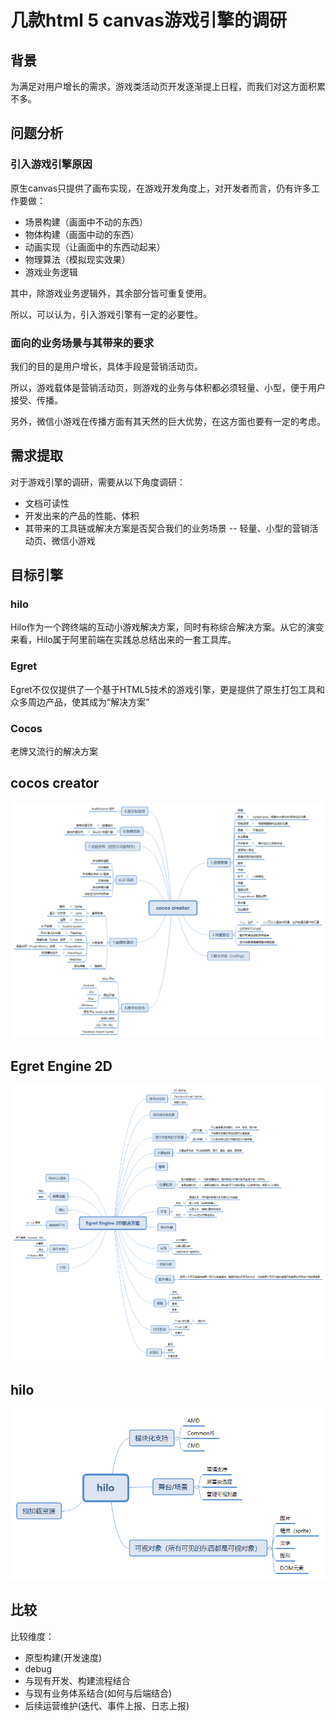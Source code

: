 # 几款html 5 canvas游戏引擎的调研

## 背景

为满足对用户增长的需求，游戏类活动页开发逐渐提上日程，而我们对这方面积累不多。

## 问题分析

### 引入游戏引擎原因

原生canvas只提供了画布实现，在游戏开发角度上，对开发者而言，仍有许多工作要做：

- 场景构建（画面中不动的东西）
- 物体构建（画面中动的东西）
- 动画实现（让画面中的东西动起来）
- 物理算法（模拟现实效果）
- 游戏业务逻辑

其中，除游戏业务逻辑外，其余部分皆可重复使用。

所以，可以认为，引入游戏引擎有一定的必要性。

### 面向的业务场景与其带来的要求

我们的目的是用户增长，具体手段是营销活动页。

所以，游戏载体是营销活动页，则游戏的业务与体积都必须轻量、小型，便于用户接受、传播。

另外，微信小游戏在传播方面有其天然的巨大优势，在这方面也要有一定的考虑。

## 需求提取

对于游戏引擎的调研，需要从以下角度调研：

- 文档可读性
- 开发出来的产品的性能、体积
- 其带来的工具链或解决方案是否契合我们的业务场景 -- 轻量、小型的营销活动页、微信小游戏

## 目标引擎

### hilo

Hilo作为一个跨终端的互动小游戏解决方案，同时有称综合解决方案。从它的演变来看，Hilo属于阿里前端在实践总总结出来的一套工具库。

### Egret

Egret不仅仅提供了一个基于HTML5技术的游戏引擎，更是提供了原生打包工具和众多周边产品，使其成为“解决方案”

### Cocos

老牌又流行的解决方案

## cocos creator

![](./imgs/20180506/cocos-creator.png)

## Egret Engine 2D

![](./imgs/20180506/Egret-Engine-2D.png)

## hilo

![](./imgs/20180506/hilo.png)

## 比较

比较维度：
- 原型构建(开发速度)
- debug
- 与现有开发、构建流程结合
- 与现有业务体系结合(如何与后端结合)
- 后续运营维护(迭代、事件上报、日志上报)

